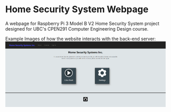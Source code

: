 # Home Security System Webpage

A webpage for Raspberry Pi 3 Model B V2 Home Security System project designed for UBC's CPEN291 Computer Engineering Design course.

Example Images of how the website interacts with the back-end server:
![](homepage.png)

